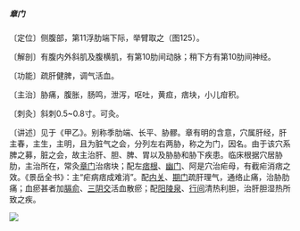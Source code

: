 ##### 章门

〔定位〕侧腹部，第11浮肋端下际，举臂取之（图125）。

〔解剖〕有腹内外斜肌及腹横肌，有第10肋间动脉；稍下方有第10肋间神经。

〔功能〕疏肝健脾，调气活血。

〔主治〕胁痛，腹胀，肠鸣，泄泻，呕吐，黄疸，痞块，小儿疳积。

〔刺灸〕斜刺0.5~0.8寸。可灸。

〔讲述〕见于《甲乙》。别称季肋端、长平、胁髎。章有明的含意，穴属肝经，肝主春，主生，主明，且为脏气之会，分列左右两胁，称之为门，因名。由于该穴系脾之募，脏之会，故主治肝、胆、脾、胃以及胁胁和胁下疾患。临床根据穴居胁肋，主治所在，常灸[章门](https://www.gmzyjc.com/read/zjs/zjs3.1.9-12-0.0.4.3.13.md)治痞块；配左[痞根](https://www.gmzyjc.com/read/zjs/zjs3.4-0.1.2.5.0.md)、[幽门](https://www.gmzyjc.com/read/zjs/zjs3.1.7-8-0.0.2.3.21.md)、阿是穴治疟母，有截疟消痞之效。《景岳全书》：主“疟病痞成难消”。配[内关](https://www.gmzyjc.com/read/zjs/zjs3.1.9-12-0.0.1.3.6.md)、[期门](https://www.gmzyjc.com/read/zjs/zjs3.1.9-12-0.0.4.3.14.md)疏肝理气，通络止痛，治胁肋痛；血瘀甚者加[膈俞](https://www.gmzyjc.com/read/zjs/zjs3.1.7-8-0.0.1.3.17.md)、[三阴交](https://www.gmzyjc.com/read/zjs/zjs3.1.4-6-0.0.1.3.6.md)活血散瘀；配[阳陵泉](https://www.gmzyjc.com/read/zjs/zjs3.1.9-12-0.0.3.3.34.md)、[行间](https://www.gmzyjc.com/read/zjs/zjs3.1.9-12-0.0.4.3.2.md)清热利胆，治肝胆湿热所致之疾。

![](img/图125.jpg)
